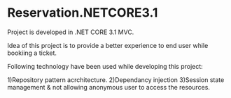 # Reservation.NETCORE3.1
Project is developed in .NET CORE 3.1 MVC.

Idea of this project is to provide a better experience to end user while bookiing a ticket.

Following technology have been used while developing this project:

1)Repository pattern acrchitecture.
2)Dependancy injection
3)Session state management & not allowing anonymous user to access the resources.
